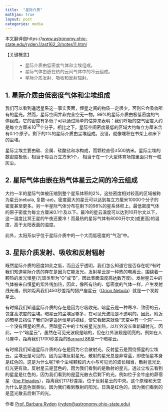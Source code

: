 ```yaml
---
title:  "星际介质"
mathjax: true
layout: post
categories: media
---
```


本文翻译自https://www.astronomy.ohio-state.edu/ryden.1/ast162_3/notes11.html

【关键概念】

> - 星际介质由低密度气体和尘埃组成。
> - 星际气体由嵌在热的云间气体中的冷云组成。
> - 星际介质发射、吸收和反射辐射。

## 1. 星际介质由低密度气体和尘埃组成

我们可以看到遥远星系这一事实表面，恒星之间的物质一定很少，否则它会吸收所有的星光。然而，星际空间并非完全空无一物。99%的星际介质由极低密度的气体组成。它的密度有多低？可以通过简单的估算来表明：我们呼吸的空气密度大约是每立方厘米$10^19$个分子。相比之下，星际空间密度最低的区域大约每立方厘米含有0.1个原子。剩下的1%的星际介质由尘埃组成。没错，就像堆积在书架上和床下的尘埃。

星际尘埃主要由碳、金属、硅酸盐和冰构成，而颗粒直径≤500纳米。星际尘埃的数密度极低，相当于每百万立方米1个， 相当于在一个大型体育场馆里面只有一粒灰尘。

## 2. 星际气体由嵌在热气体星云之间的冷云组成

大约一半的星际气体被压缩到整个星系体积的2%，这些密度相对较高的区域被称为星云(nebula, 复数-ae)。密度最大的星云可以达到每立方厘米10000个分子的密度甚至更多。另一半星际气体分布在剩下的98%的星系体积上。最低密度气体的原子密度为每立方厘米0.1个及以下。最冷的星云温度可以达到10开尔文以下，这一温度比冥王星的午夜还要冷！而最热的星际气体有8000开尔文(或更高)的温度，高于太阳表面的温度。

此外，太阳系似乎位于星际介质中的一个大而低密度的“气泡”中。

## 3. 星际介质发射、吸收和反射辐射

既然星际介质的密度如此之低，而且近乎透明，我们怎么知道它是否存在呢?有时我们知道星际介质的存在是因为它能发光。发射星云是一种热的电离云，围绕着一颗热的发光恒星(光谱类型为“O”或“B”，因此表面温度高达数万度)。发射星云中的气体被来自恒星的紫外线加热，因此，像所有热的、低密度的气体一样，产生发射线光谱。例如距离我们450秒差距的猎户座星云（[Orion Nebula](http://antwrp.gsfc.nasa.gov/apod/ap020213.html)）就是一个发射星云。

有时候我们知道星际介质的存在是因为它吸收光。暗星云是一种寒冷、致密的云，包含高浓度的尘埃。暗星云的尘埃足够多，在可见光波段是不透明的。因此，附近的暗星云挡住了我们对更遥远恒星的视线，使它看起来就像“天空中有一个洞”——一个没有恒星的黑点。黑暗星云中的尘埃被星光加热，以红外波长重新辐射光。因此，一个“暗星云”，虽然在可见光波段是暗的，但在红外波段是明亮的。例如在人马座中，距离我们1700秒差距的[Barnard 86](http://antwrp.gsfc.nasa.gov/apod/ap020722.html)是一个暗星云。

有时候我们知道星际介质的存在是因为它会散射光。反射星云是围绕恒星的尘埃云。尘埃云是可见的，因为尘埃反射星光。散射的星光总是非常蓝，即使恒星本身是红色的。这是为什么呢?单个尘埃颗粒的大小与可见光的波长相当，散射蓝光比红光更有效。反射星云是蓝色的，因为我们看到的是散射的星光。透过尘埃云看到的星星是红色的，因为我们看到的是蓝光散去后剩下的光。例如位于金牛座的昴宿星（[the Pleiades](http://antwrp.gsfc.nasa.gov/apod/ap021201.html)），距离我们117秒差距，位于反射星云的中央。这个原理和天空为什么是蓝色很类似，因为我们看到散射的阳光。日落是红色的，因为我们看到的是蓝光散去后剩下的光。

 
作者 [Prof. Barbara Ryden](https://www.astronomy.ohio-state.edu/ryden.1/address.html) [(ryden@astronomy.ohio-state.edu)](mailto:ryden@astronomy.ohio-state.edu)

